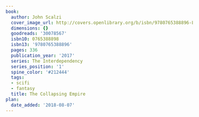 ```yaml
---
book:
  author: John Scalzi
  cover_image_url: http://covers.openlibrary.org/b/isbn/9780765388896-L.jpg
  dimensions: {}
  goodreads: '30078567'
  isbn10: 0765388898
  isbn13: '9780765388896'
  pages: 336
  publication_year: '2017'
  series: The Interdependency
  series_position: '1'
  spine_color: '#212444'
  tags:
  - scifi
  - fantasy
  title: The Collapsing Empire
plan:
  date_added: '2018-08-07'
---
```

